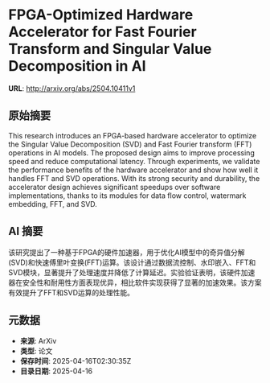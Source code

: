 # FPGA-Optimized Hardware Accelerator for Fast Fourier Transform and Singular Value Decomposition in AI

**URL**: http://arxiv.org/abs/2504.10411v1

## 原始摘要

This research introduces an FPGA-based hardware accelerator to optimize the
Singular Value Decomposition (SVD) and Fast Fourier transform (FFT) operations
in AI models. The proposed design aims to improve processing speed and reduce
computational latency. Through experiments, we validate the performance
benefits of the hardware accelerator and show how well it handles FFT and SVD
operations. With its strong security and durability, the accelerator design
achieves significant speedups over software implementations, thanks to its
modules for data flow control, watermark embedding, FFT, and SVD.


## AI 摘要

该研究提出了一种基于FPGA的硬件加速器，用于优化AI模型中的奇异值分解(SVD)和快速傅里叶变换(FFT)运算。该设计通过数据流控制、水印嵌入、FFT和SVD模块，显著提升了处理速度并降低了计算延迟。实验验证表明，该硬件加速器在安全性和耐用性方面表现优异，相比软件实现获得了显著的加速效果。该方案有效提升了FFT和SVD运算的处理性能。

## 元数据

- **来源**: ArXiv
- **类型**: 论文
- **保存时间**: 2025-04-16T02:30:35Z
- **目录日期**: 2025-04-16
